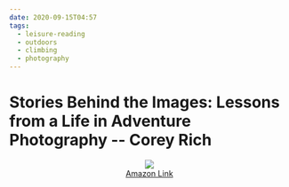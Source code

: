 ```yaml
---
date: 2020-09-15T04:57
tags:
  - leisure-reading
  - outdoors
  - climbing
  - photography
---
```


# Stories Behind the Images: Lessons from a Life in Adventure Photography -- Corey Rich

<div align="center">
  <a href="https://www.amazon.com/Stories-Behind-Images-Adventure-Photography/dp/1680512641/ref=as_li_ss_il?crid=16S2KVOUJPHLX&dchild=1&keywords=corey+rich+stories+behind+the+images&qid=1600171021&sprefix=Corey+rich,aps,238&sr=8-1&linkCode=li2&tag=lennytruong-20&linkId=66a0581dc2216962e066d9300d5199ad&language=en_US">
    <img src="https://m.media-amazon.com/images/I/51RmYEITprL._SL160_.jpg">
  </a>
  <br>
  <a href="https://www.amazon.com/Stories-Behind-Images-Adventure-Photography/dp/1680512641/ref=as_li_ss_tl?crid=16S2KVOUJPHLX&dchild=1&keywords=corey+rich+stories+behind+the+images&qid=1600171021&sprefix=Corey+rich,aps,238&sr=8-1&linkCode=ll1&tag=lennytruong-20&linkId=6fc1f67c2c26c4b7aae5ee5c0a77bf00&language=en_US">
    Amazon Link
  </a>
</div>
